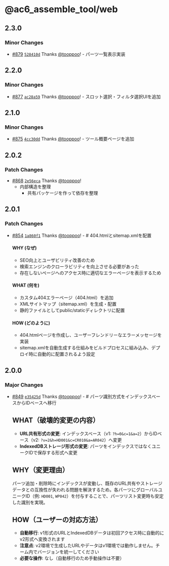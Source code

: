 # @ac6_assemble_tool/web

## 2.3.0
### Minor Changes



- [#879](https://github.com/tooppoo/ac6_assemble_tool/pull/879) [`528410d`](https://github.com/tooppoo/ac6_assemble_tool/commit/528410d7f6d24b763b098d3347a9c7a7dde7bb54) Thanks [@tooppoo](https://github.com/tooppoo)! - パーツ一覧表示実装

## 2.2.0
### Minor Changes



- [#877](https://github.com/tooppoo/ac6_assemble_tool/pull/877) [`ac28a59`](https://github.com/tooppoo/ac6_assemble_tool/commit/ac28a5964ae1380734bd87c043bd5347dfe7e479) Thanks [@tooppoo](https://github.com/tooppoo)! - スロット選択・フィルタ選択UIを追加

## 2.1.0

### Minor Changes

- [#875](https://github.com/tooppoo/ac6_assemble_tool/pull/875) [`4cc30dd`](https://github.com/tooppoo/ac6_assemble_tool/commit/4cc30ddd5431ad0b3e6ce81ba7ea31d602aa30a8) Thanks [@tooppoo](https://github.com/tooppoo)! - ツール概要ページを追加

## 2.0.2

### Patch Changes

- [#868](https://github.com/tooppoo/ac6_assemble_tool/pull/868) [`2e56eca`](https://github.com/tooppoo/ac6_assemble_tool/commit/2e56eca12ed43cb8fd86fcab687ea37975238c6b) Thanks [@tooppoo](https://github.com/tooppoo)!
  - 内部構造を整理
    - 共有パッケージを作って依存を整理

## 2.0.1

### Patch Changes

- [#854](https://github.com/tooppoo/ac6_assemble_tool/pull/854) [`1a860f1`](https://github.com/tooppoo/ac6_assemble_tool/commit/1a860f1bc8d7504976e5bf80224bc8757337bdb4) Thanks [@tooppoo](https://github.com/tooppoo)! - # 404.htmlとsitemap.xmlを配置

  #### WHY (なぜ)
  - SEO向上とユーザビリティ改善のため
  - 検索エンジンのクローラビリティを向上させる必要があった
  - 存在しないページへのアクセス時に適切なエラーページを表示するため

  #### WHAT (何を)
  - カスタム404エラーページ（404.html）を追加
  - XMLサイトマップ（sitemap.xml）を生成・配置
  - 静的ファイルとしてpublic/staticディレクトリに配置

  #### HOW (どのように)
  - 404.htmlページを作成し、ユーザーフレンドリーなエラーメッセージを実装
  - sitemap.xmlを自動生成する仕組みをビルドプロセスに組み込み、デプロイ時に自動的に配置されるよう設定

## 2.0.0

### Major Changes

- [#849](https://github.com/tooppoo/ac6_assemble_tool/pull/849) [`e35425d`](https://github.com/tooppoo/ac6_assemble_tool/commit/e35425d0214a148fbd2dfedf33395bab940ea948) Thanks [@tooppoo](https://github.com/tooppoo)! - # パーツ識別方式をインデックスベースからIDベースへ移行

  ## WHAT（破壊的変更の内容）
  - **URL共有形式の変更**: インデックスベース（v1: `?h=0&c=1&a=2`）からIDベース（v2: `?v=2&h=HD001&c=CR010&a=AR042`）へ変更
  - **IndexedDBストレージ形式の変更**: パーツをインデックスではなくユニークIDで保存する形式へ変更

  ## WHY（変更理由）

  パーツ追加・削除時にインデックスが変動し、既存のURL共有やストレージデータとの互換性が失われる問題を解決するため。各パーツにグローバルユニークID（例: `HD001`, `WP042`）を付与することで、パーツリスト変更時も安定した識別を実現。

  ## HOW（ユーザーの対応方法）
  - **自動移行**: v1形式のURLとIndexedDBデータは初回アクセス時に自動的にv2形式へ変換されます
  - **注意点**: v2環境で生成したURLやデータはv1環境では動作しません。チーム内でバージョンを統一してください
  - **必要な操作**: なし（自動移行のため手動操作は不要）
